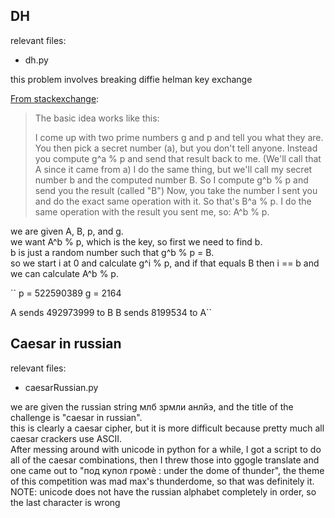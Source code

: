 ## DH
relevant files:
* dh.py

this problem involves breaking diffie helman key exchange

[From stackexchange](https://security.stackexchange.com/questions/45963/diffie-hellman-key-exchange-in-plain-english):

> The basic idea works like this:
>
> I come up with two prime numbers g and p and tell you what they are.
> You then pick a secret number (a), but you don't tell anyone. Instead you compute g^a % p and send that result back to me. (We'll call that A since it came from a)
> I do the same thing, but we'll call my secret number b and the computed number B. So I compute g^b % p and send you the result (called "B")
> Now, you take the number I sent you and do the exact same operation with it. So that's B^a % p.
> I do the same operation with the result you sent me, so: A^b % p.


we are given A, B, p, and g.  
we want A^b % p, which is the key, so first we need to find b.  
b is just a random number such that g^b % p = B.  
so we start i at 0 and calculate g^i % p, and if that equals B then i == b and we can calculate A^b % p.  

`` p = 522590389
g = 2164
 
A sends 492973999 to B
B sends 8199534 to A``


## Caesar in russian
relevant files:
* caesarRussian.py

we are given the russian string млб зрмли анлйэ, and the title of the challenge is "caesar in russian".  
this is clearly a caesar cipher, but it is more difficult because pretty much all caesar crackers use ASCII.  
After messing around with unicode in python for a while, I got a script to do all of the caesar combinations,
then I threw those into ggogle translate and one came out to "под купол громѐ : under the dome of thunder",
the theme of this competition was mad max's thunderdome, so that was definitely it.  
NOTE: unicode does not have the russian alphabet completely in order, so the last character is wrong
